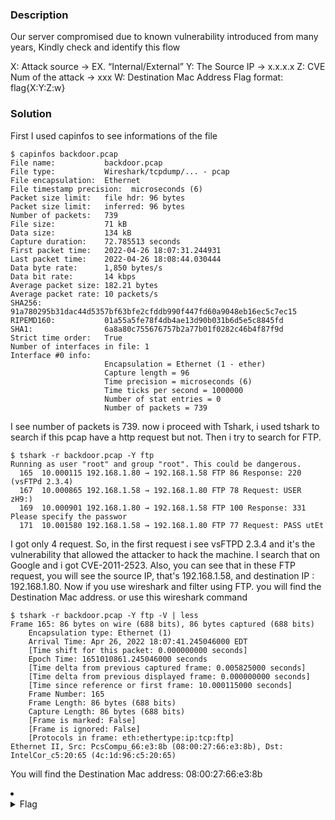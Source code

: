 ### Description
Our server compromised due to known vulnerability introduced from many years, Kindly check and identify this flow 

X: Attack source → EX. “Internal/External”
Y: The Source IP → x.x.x.x
Z: CVE Num of the attack → xxx
W: Destination Mac Address
Flag format: flag{X:Y:Z:w}

### Solution
First I used capinfos to see informations of the file
```
$ capinfos backdoor.pcap 
File name:           backdoor.pcap
File type:           Wireshark/tcpdump/... - pcap
File encapsulation:  Ethernet
File timestamp precision:  microseconds (6)
Packet size limit:   file hdr: 96 bytes
Packet size limit:   inferred: 96 bytes
Number of packets:   739
File size:           71 kB
Data size:           134 kB
Capture duration:    72.785513 seconds
First packet time:   2022-04-26 18:07:31.244931
Last packet time:    2022-04-26 18:08:44.030444
Data byte rate:      1,850 bytes/s
Data bit rate:       14 kbps
Average packet size: 182.21 bytes
Average packet rate: 10 packets/s
SHA256:              91a780295b31dac44d5357bf63bfe2cfddb990f447fd60a9048eb16ec5c7ec15
RIPEMD160:           01a55a5fe78f4db4ae13d90b031b6d5e5c8845fd
SHA1:                6a8a80c755676757b2a77b01f0282c46b4f87f9d
Strict time order:   True
Number of interfaces in file: 1
Interface #0 info:
                     Encapsulation = Ethernet (1 - ether)
                     Capture length = 96
                     Time precision = microseconds (6)
                     Time ticks per second = 1000000
                     Number of stat entries = 0
                     Number of packets = 739

```
I see number of packets is 739. now i proceed with Tshark, i used tshark to search if this pcap have a http request but not. Then i try to search for FTP.
```
$ tshark -r backdoor.pcap -Y ftp
Running as user "root" and group "root". This could be dangerous.
  165  10.000115 192.168.1.80 → 192.168.1.58 FTP 86 Response: 220 (vsFTPd 2.3.4)
  167  10.000865 192.168.1.58 → 192.168.1.80 FTP 78 Request: USER zH9:)
  169  10.000901 192.168.1.80 → 192.168.1.58 FTP 100 Response: 331 Please specify the passwor
  171  10.001580 192.168.1.58 → 192.168.1.80 FTP 77 Request: PASS utEt

```
I got only 4 request. So, in the first request i see vsFTPD 2.3.4 and it's the vulnerability that allowed the attacker to hack the machine.
I search that on Google and i got CVE-2011-2523. 
Also, you can see that in these FTP request, you will see the source IP, that's 192.168.1.58,  and destination IP : 192.168.1.80.
Now if you use wireshark and filter using FTP. you will find the Destination Mac address.
or use this wireshark command 

```
$ tshark -r backdoor.pcap -Y ftp -V | less
Frame 165: 86 bytes on wire (688 bits), 86 bytes captured (688 bits)
    Encapsulation type: Ethernet (1)
    Arrival Time: Apr 26, 2022 18:07:41.245046000 EDT
    [Time shift for this packet: 0.000000000 seconds]
    Epoch Time: 1651010861.245046000 seconds
    [Time delta from previous captured frame: 0.005825000 seconds]
    [Time delta from previous displayed frame: 0.000000000 seconds]
    [Time since reference or first frame: 10.000115000 seconds]
    Frame Number: 165
    Frame Length: 86 bytes (688 bits)
    Capture Length: 86 bytes (688 bits)
    [Frame is marked: False]
    [Frame is ignored: False]
    [Protocols in frame: eth:ethertype:ip:tcp:ftp]
Ethernet II, Src: PcsCompu_66:e3:8b (08:00:27:66:e3:8b), Dst: IntelCor_c5:20:65 (4c:1d:96:c5:20:65)

```
You will find the Destination Mac address: 08:00:27:66:e3:8b
<li>
	<details>
		<summary>Flag</summary>
flag{Internal:192.168.1.58:CVE-2011-2523:08:00:27:66:e3:8b}</details>
</li>
